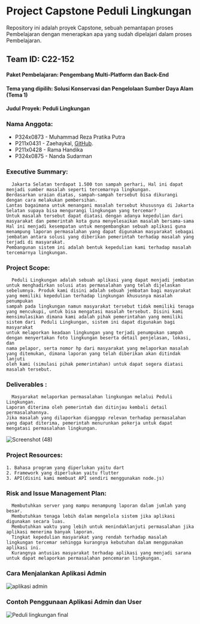 # Project Capstone Peduli Lingkungan
Repository ini adalah proyek Capstone, sebuah pemantapan proses Pembelajaran dengan menerapkan apa yang sudah dipelajari dalam proses Pembelajaran. 

## Team ID: C22-152
#### Paket Pembelajaran: Pengembang Multi-Platform dan Back-End
#### Tema yang dipilih: Solusi Konservasi dan Pengelolaan Sumber Daya Alam (Tema 1)
#### Judul Proyek: Peduli Lingkungan

### Nama Anggota:
* P324x0873 - Muhammad Reza Pratika Putra
* P211x0431 - Zaehaykal, [GitHub](https://github.com/zaehaykal).
* P211x0428 - Rama Handika
* P324x0875 - Nanda Sudarman

### Executive Summary: 
  
      Jakarta Selatan terdapat 1.500 ton sampah perhari, Hal ini dapat menjadi sumber masalah seperti tercemarnya lingkungan.
    Berdasarkan uraian diatas, sampah-sampah tersebut bisa dikurangi dengan cara melakukan pembersihan.
    Lantas bagaimana untuk menangani masalah tersebut khususnya di Jakarta Selatan supaya bisa mengurangi lingkungan yang tercemar?
    Untuk masalah tersebut dapat diatasi dengan adanya kepedulian dari masyarakat dan pemerintah kota guna menyelesaikan masalah bersama-sama
    Hal ini menjadi kesempatan untuk mengembangkan sebuah aplikasi guna menampung laporan permasalahan yang dapat digunakan masyarakat sebagai
    jembatan antara solusi yang diberikan pemerintah terhadap masalah yang terjadi di masyarakat.
    Pembangunan sistem ini adalah bentuk kepedulian kami terhadap masalah tercemarnya lingkungan.


### Project Scope: 
  
      Peduli Lingkungan adalah sebuah aplikasi yang dapat menjadi jembatan untuk menghadirkan solusi atas permasalahan yang telah dijelaskan 
    sebelumnya. Produk kami disini adalah sebuah jembatan bagi masyarakat yang memiliki kepedulian terhadap lingkungan khususnya masalah penumpukan 
    sampah pada lingkungan namun masyarakat tersebut tidak memiliki tenaga yang mencukupi, untuk bisa mengatasi masalah tersebut. Disini kami 
    mensimulasikan dimana kami adalah pihak pemerintahan yang memiliki sistem dari  Peduli Lingkungan, sistem ini dapat digunakan bagi masyarakat 
    untuk melaporkan keadaan lingkungan yang terjadi penumpukan sampah dengan menyertakan foto lingkungan beserta detail penjelasan, lokasi, dan 
    nama pelapor, serta nomor hp dari masyarakat yang melaporkan masalah yang ditemukan, dimana laporan yang telah diberikan akan ditindak lanjuti 
    oleh kami (simulasi pihak pemerintahan) untuk dapat segera diatasi masalah tersebut.

### Deliverables :
      Masyarakat melaporkan permasalahan lingkungan melalui Peduli Lingkungan. 
    Laporan diterima oleh pemerintah dan ditinjau kembali detail permasalahannya.
    Jika masalah yang dilaporkan dianggap relevan terhadap permasalahan yang dapat diterima, pemerintah menurunkan pekerja untuk dapat mengatasi permasalahan lingkungan.



![Screenshot (48)](https://user-images.githubusercontent.com/110841646/203003052-e351415e-2b3c-4d11-8d58-6f0b1b3ab599.png)



### Project Resources: 
    1. Bahasa program yang diperlukan yaitu dart
    2. Framework yang diperlukan yaitu flutter
    3. API(disini kami membuat API sendiri menggunakan node.js)

### Risk and Issue Management Plan: 
      Membutuhkan server yang mampu menampung laporan dalam jumlah yang besar.
      Membutuhkan tenaga lebih dalam mengelola sistem jika aplikasi digunakan secara luas.
      Membutuhkan waktu yang lebih untuk menindaklanjuti permasalahan jika aplikasi menerima banyak laporan.
      Tingkat kepedulian masyarakat yang rendah terhadap masalah lingkungan tercemar sehingga kurangnya kebutuhan dalam menggunakan aplikasi ini.
      Kurangnya antusias masyarakat terhadap aplikasi yang menjadi sarana untuk dapat melaporkan permasalahan pencemaran lingkungan.


### Cara Menjalankan Aplikasi Admin
![aplikasi admin](https://user-images.githubusercontent.com/100017699/205928377-48723a0c-b116-46c5-9959-9e074263af29.gif)



### Contoh Penggunaan Aplikasi Admin dan User
![Peduli lingkungan final](https://user-images.githubusercontent.com/100017699/205928291-d5396b69-ce84-44ab-97e3-ac7de09ced7e.gif)
